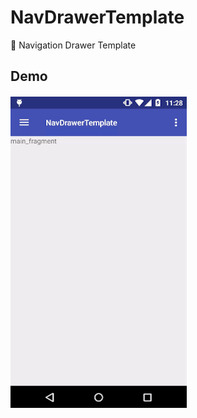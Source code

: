 # NavDrawerTemplate

:rocket: Navigation Drawer Template


## Demo

![navdrawer](resources/navdrawer.gif)
